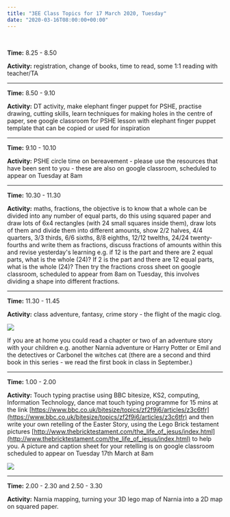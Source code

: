```yaml
---
title: "3EE Class Topics for 17 March 2020, Tuesday"
date: "2020-03-16T08:00:00+00:00"
---
```


&nbsp;

**Time:** 8.25 - 8.50

**Activity:** registration, change of books, time to read, some 1:1 reading with teacher/TA

<hr>

**Time:** 8.50 - 9.10

**Activity:** DT activity, make elephant finger puppet for PSHE, practise drawing, cutting skills, learn techniques for making holes in the centre of paper, see google classroom for PSHE lesson with elephant finger puppet template that can be copied or used for inspiration

<hr>

**Time:** 9.10 - 10.10

**Activity:** PSHE circle time on bereavement - please use the resources that have been sent to you - these are also on google classroom, scheduled to appear on Tuesday at 8am

<hr>

**Time:** 10.30 - 11.30

**Activity:** maths, fractions, the objective is to know that a whole can be divided into any number of equal parts, do this using squared paper and draw lots of 6x4 rectangles (with 24 small squares inside them), draw lots of them and divide them into different amounts, show 2/2 halves, 4/4 quarters, 3/3 thirds, 6/6 sixths, 8/8 eighths, 12/12 twelths, 24/24 twenty-fourths and write them as fractions, discuss fractions of amounts within this and revise yesterday's learning e.g. if 12 is the part and there are 2 equal parts, what is the whole (24)? If 2 is the part and there are 12 equal parts, what is the whole (24)? Then try the fractions cross sheet on google classroom, scheduled to appear from 8am on Tuesday, this involves dividing a shape into different fractions.

<hr>

**Time:** 11.30 - 11.45 

**Activity:** class adventure, fantasy, crime story - the flight of the magic clog. 

![](/images/magicalClog.jpg)

If you are at home you could read a chapter or two of an adventure story with your children e.g. another Narnia adventure or Harry Potter or Emil and the detectives or Carbonel the witches cat (there are a second and third book in this series - we read the first book in class in September.)

<hr>

**Time:** 1.00 - 2.00

**Activity:** Touch typing practise using BBC bitesize, KS2, computing, Information Technology, dance mat touch typing programme for 15 mins at the link [https://www.bbc.co.uk/bitesize/topics/zf2f9j6/articles/z3c6tfr](https://www.bbc.co.uk/bitesize/topics/zf2f9j6/articles/z3c6tfr) and then write your own retelling of the Easter Story, using the Lego Brick testament pictures [http://www.thebricktestament.com/the_life_of_jesus/index.html](http://www.thebricktestament.com/the_life_of_jesus/index.html) to help you. A picture and caption sheet for your retelling is on google classroom scheduled to appear on Tuesday 17th March at 8am

[![](/images/bitesizeTouchType.png)](https://www.bbc.co.uk/bitesize/topics/zf2f9j6/articles/z3c6tfr)

<hr>

**Time:** 2.00 - 2.30 and 2.50 - 3.30

**Activity:** Narnia mapping, turning your 3D lego map of Narnia into a 2D map on squared paper.

